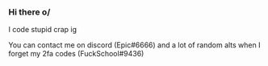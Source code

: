 ### Hi there o/
I code stupid crap ig

You can contact me on discord (Epic#6666) and a lot of random alts when I forget my 2fa codes (FuckSchool#9436)
